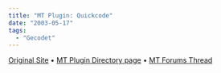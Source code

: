 ```yaml
---
title: "MT Plugin: Quickcode"
date: "2003-05-17"
tags:
  - "Gecodet"
---
```


[Original Site](http://enlighteneddreams.fanworks.net/mt_stuff/quickcode_text_filter.phtml "QuickCode Text filter - Plug-in for Movable Type") • [MT Plugin Directory page](http://mt-plugins.org/archives/entry/quickcode.php) • [MT Forums Thread](http://www.movabletype.org/support/index.php?act=ST&f=20&t=20191&s=3985b4659aa82f97b056cfd13b6c6061)
